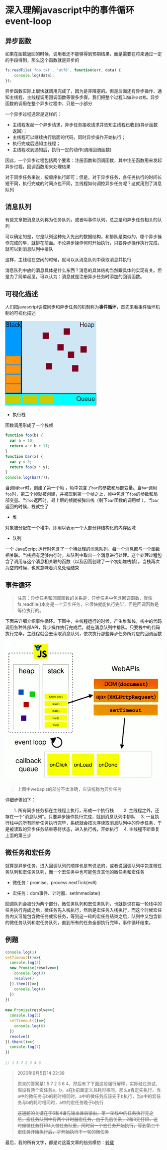 # 深入理解javascript中的事件循环event-loop

## 异步函数

如果在函数返回的时候，调用者还不能够得到预期结果，而是需要在将来通过一定的手段得到，那么这个函数就是异步的

```js
fs.readFile('foo.txt', 'utf8', function(err, data) {
    console.log(data);
});
```

异步函数实际上很快就调用完成了，因为是非阻塞的。但是后面还有异步操作、通知主线程、主线程调用回调函数等很多步骤。我们把整个过程叫做`异步过程`。异步函数的调用在整个异步过程中，只是一小部分

一个异步过程通常是这样的：

- 主线程发起一个异步请求，异步任务接收请求并告知主线程已收到(异步函数返回)；
- 主线程可以继续执行后面的代码，同时异步操作开始执行；
- 执行完成后通知主线程；
- 主线程收到通知后，执行一定的动作(调用回调函数)

因此，一个异步过程包括两个要素：注册函数和回调函数，其中注册函数用来发起异步过程，回调函数用来处理结果

对于同步任务来说，按顺序执行即可；但是，对于异步任务，各任务执行的时间长短不同，执行完成的时间点也不同，主线程如何调控异步任务呢？这就用到了消息队列

## 消息队列

有些文章把消息队列称为任务队列，或者叫事件队列，总之是和异步任务相关的队列

可以确定的是，它是队列这种先入先出的数据结构，和排队是类似的，哪个异步操作完成的早，就排在前面。不论异步操作何时开始执行，只要异步操作执行完成，就可以到消息队列中排队

这样，主线程在空闲的时候，就可以从消息队列中获取消息并执行

消息队列中放的消息具体是什么东西？消息的具体结构当然跟具体的实现有关。但是为了简单起见，可以认为：消息就是注册异步任务时添加的回调函数。

## 可视化描述

人们把javascript调控同步和异步任务的机制称为**事件循环**，首先来看事件循环机制的可视化描述

![image-20200402192010802](./assets/image-20200402192010802.png)

- 执行栈

函数调用形成了一个栈帧

```js
function foo(b) {
  var a = 10;
  return a + b + 11;
}
function bar(x) {
  var y = 3;
  return foo(x * y);
}
console.log(bar(7));
```

当调用`bar`时，创建了第一个帧 ，帧中包含了`bar`的参数和局部变量。当`bar`调用`foo`时，第二个帧就被创建，并被压到第一个帧之上，帧中包含了`foo`的参数和局部变量。当`foo`返回时，最上层的帧就被弹出栈（剩下`bar`函数的调用帧 ）。当`bar`返回的时候，栈就空了

- 堆

对象被分配在一个堆中，即用以表示一个大部分非结构化的内存区域

- 队列

一个 JavaScript 运行时包含了一个待处理的消息队列。每一个消息都与一个函数相关联。当栈拥有足够内存时，从队列中取出一个消息进行处理。这个处理过程包含了调用与这个消息相关联的函数（以及因而创建了一个初始堆栈帧）。当栈再次为空的时候，也就意味着消息处理结束

## 事件循环

> 注意：异步任务和回调函数的关系是，异步任务中包含回调函数，就像fs.readfile()本身是一个异步任务，它很快就能执行完毕，但是回调函数是等待执行的。

下面来详细介绍事件循环。下图中，主线程运行的时候，产生堆和栈，栈中的代码调用各种外部API，异步操作执行完成后，就在消息队列中排队。只要栈中的代码执行完毕，主线程就会去读取消息队列，依次执行那些异步任务所对应的回调函数

![1560302885380](./assets/1560302885380.png)

> 上图中webapis的部分不太准确，应该统称为异步任务

详细步骤如下：

　　1. 所有同步任务都在主线程上执行，形成一个执行栈
　　2. 主线程之外，还存在一个"消息队列"。只要异步操作执行完成，就到消息队列中排队
  　3. 一旦执行栈中的所有同步任务执行完毕，系统就会按次序读取消息队列中的异步任务，于是被读取的异步任务结束等待状态，进入执行栈，开始执行
  　4. 主线程不断重复上面的第三步

## 微任务和宏任务

就算是异步任务，进入回调队列的顺序也是有说法的，或者说回调队列中包含微任务队列和宏任务队列，而一个宏任务中也可能包含其他的微任务和宏任务

- 微任务：promise、process.nextTick(es6)

- 宏任务：dom事件、计时器、setImmediate()

回调队列会被分为两个部分，微任务队列和宏任务队列，也就是说在每一轮栈中的任务执行完成之后，微任务先入栈执行，然后是宏任务入栈执行，而这个时候宏任务内又可能包含微任务或宏任务，等到这一轮的宏任务结束之后，队列中又包含新的微任务队列和宏任务队列，直到所有的任务全部执行完毕，事件循环结束。

## 例题

```js
console.log(1)
setTimeout(()=>{
  console.log(2)
  new Promise(resolve=>{
    console.log(3)
    resolve()
  }).then(()=>{
    console.log(4)
  })
})

new Promise(resolve=>{
  console.log(5)
  setTimeout(()=>{
    console.log(6)
  })
  resolve()
}).then(()=>{
  console.log(7)
})

// 1 5 7 2 3 4 6
```

> 2020年9月5日14:22:39
>
> 原来的答案是1 5 7 2 3 6 4，然后有了下面这段强行解释，实际经过测试，假设有两个宏任务a，b，a在b前面定义且耗时相同，那么a肯定先执行，当a中的微任务与b的耗时相同时，a中的微任务应该先于b执行，当a中的宏任务与b的耗时相同时，a中的宏任务晚于b执行
>
> ~~这道题的关键在于6和4谁先输出谁后输出，第一轮栈中的任务执行完之后，宏任务队列中有两个计时器宏任务，由于先后关系，2和3先打印，这时候微任务打印4入微任务队里，同时另一个宏任务开始执行，等到第二个宏任务开始执行后，才开始执行下一轮的微任务~~

最后，我的所有文字，都是对这篇文章的拙劣模仿：[转载](https://www.cnblogs.com/xiaohuochai/p/8527618.html)


